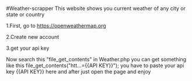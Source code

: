#Weather-scrapper
This website shows you current weather of any city or state or country

1.First, go to https://openweathermap.org

2.Create new account

3.get your api key

Now search this "file_get_contents" in Weather.php 
you can get something like this file_get_contents("htt...={{API KEY}}"); 
you have to paste your api key {{API KEY}} here and after just open the page and enjoy
